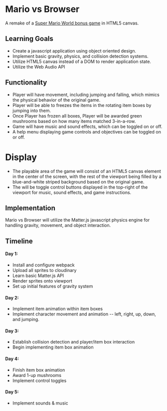 # Mario vs Browser

A remake of a [Super Mario World bonus game](https://youtu.be/7a8JmQ_ds4A) in HTML5 canvas.


## Learning Goals

+ Create a javascript application using object oriented design.
+ Implement basic gravity, physics, and collision detection systems.
+ Utilize HTML5 canvas instead of a DOM to render application state.
+ Utilize the Web Audio API


## Functionality

+ Player will have movement, including jumping and falling, which mimics the physical behavior of the original game.
+ Player will be able to freezes the items in the rotating item boxes by jumping into them.
+ Once Player has frozen all boxes, Player will be awarded green mushrooms based on how many items matched 3-in-a-row.
+ Game will have music and sound effects, which can be toggled on or off.
+ A help menu displaying game controls and objectives can be toggled on or off.


# Display

+ The playable area of the game will consist of an HTML5 canvas element in the center of the screen, with the rest of the viewport being filled by a blue-and-white striped background based on the original game.
+ The will be toggle control buttons displayed in the top-right of the viewport for music, sound effects, and game instructions.


## Implementation

Mario vs Browser will utilize the Matter.js javascript physics engine for handling gravity, movement, and object interaction.


## Timeline

#### Day 1:
+ Install and configure webpack
+ Upload all sprites to cloudinary
+ Learn basic Matter.js API
+ Render sprites onto viewport
+ Set up initial features of gravity system

#### Day 2:
+ Implement item animation within item boxes
+ Implement character movement and animation -- left, right, up, down, and jumping.

#### Day 3:
+ Establish collision detection and player/item box interaction
+ Begin implementing item box animation

#### Day 4:
+ Finish item box animation
+ Award 1-up mushrooms
+ Implement control toggles

#### Day 5:
+ Implement sounds & music
